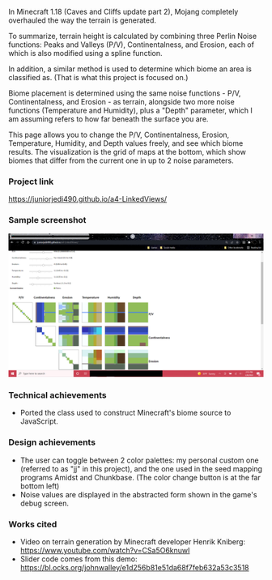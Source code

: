 In Minecraft 1.18 (Caves and Cliffs update part 2), Mojang completely overhauled the way the terrain is generated.

To summarize, terrain height is calculated by combining three Perlin Noise functions: Peaks and Valleys (P/V), Continentalness, and Erosion, each of which is also modified using a spline function.

In addition, a similar method is used to determine which biome an area is classified as. (That is what this project is focused on.)

Biome placement is determined using the same noise functions - P/V, Continentalness, and Erosion - as terrain, alongside two more noise functions (Temperature and Humidity), plus a "Depth" parameter, which I am assuming refers to how far beneath the surface you are.

This page allows you to change the P/V, Continentalness, Erosion, Temperature, Humidity, and Depth values freely, and see which biome results. The visualization is the grid of maps at the bottom, which show biomes that differ from the current one in up to 2 noise parameters.

### Project link
https://juniorjedi490.github.io/a4-LinkedViews/

### Sample screenshot

![Screenie](sample_screenshot.png)

### Technical achievements
- Ported the class used to construct Minecraft's biome source to JavaScript.

### Design achievements
- The user can toggle between 2 color palettes: my personal custom one (referred to as "jj" in this project), and the one used in the seed mapping programs Amidst and Chunkbase. (The color change button is at the far bottom left)
- Noise values are displayed in the abstracted form shown in the game's debug screen.

### Works cited
- Video on terrain generation by Minecraft developer Henrik Kniberg: https://www.youtube.com/watch?v=CSa5O6knuwI
- Slider code comes from this demo: https://bl.ocks.org/johnwalley/e1d256b81e51da68f7feb632a53c3518
